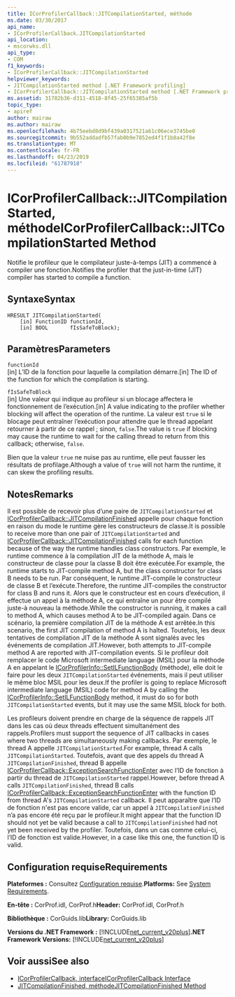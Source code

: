 ```yaml
---
title: ICorProfilerCallback::JITCompilationStarted, méthode
ms.date: 03/30/2017
api_name:
- ICorProfilerCallback.JITCompilationStarted
api_location:
- mscorwks.dll
api_type:
- COM
f1_keywords:
- ICorProfilerCallback::JITCompilationStarted
helpviewer_keywords:
- JITCompilationStarted method [.NET Framework profiling]
- ICorProfilerCallback::JITCompilationStarted method [.NET Framework profiling]
ms.assetid: 31782b36-d311-4518-8f45-25f65385af5b
topic_type:
- apiref
author: mairaw
ms.author: mairaw
ms.openlocfilehash: 4b75eebd8d9bf439a0317521a61c06ece3745be0
ms.sourcegitcommit: 9b552addadfb57fab0b9e7852ed4f1f1b8a42f8e
ms.translationtype: MT
ms.contentlocale: fr-FR
ms.lasthandoff: 04/23/2019
ms.locfileid: "61787918"
---
```

# <a name="icorprofilercallbackjitcompilationstarted-method"></a><span data-ttu-id="6449b-102">ICorProfilerCallback::JITCompilationStarted, méthode</span><span class="sxs-lookup"><span data-stu-id="6449b-102">ICorProfilerCallback::JITCompilationStarted Method</span></span>
<span data-ttu-id="6449b-103">Notifie le profileur que le compilateur juste-à-temps (JIT) a commencé à compiler une fonction.</span><span class="sxs-lookup"><span data-stu-id="6449b-103">Notifies the profiler that the just-in-time (JIT) compiler has started to compile a function.</span></span>  
  
## <a name="syntax"></a><span data-ttu-id="6449b-104">Syntaxe</span><span class="sxs-lookup"><span data-stu-id="6449b-104">Syntax</span></span>  
  
```  
HRESULT JITCompilationStarted(  
    [in] FunctionID functionId,  
    [in] BOOL       fIsSafeToBlock);  
```  
  
## <a name="parameters"></a><span data-ttu-id="6449b-105">Paramètres</span><span class="sxs-lookup"><span data-stu-id="6449b-105">Parameters</span></span>  
 `functionId`  
 <span data-ttu-id="6449b-106">[in] L’ID de la fonction pour laquelle la compilation démarre.</span><span class="sxs-lookup"><span data-stu-id="6449b-106">[in] The ID of the function for which the compilation is starting.</span></span>  
  
 `fIsSafeToBlock`  
 <span data-ttu-id="6449b-107">[in] Une valeur qui indique au profileur si un blocage affectera le fonctionnement de l’exécution.</span><span class="sxs-lookup"><span data-stu-id="6449b-107">[in] A value indicating to the profiler whether blocking will affect the operation of the runtime.</span></span> <span data-ttu-id="6449b-108">La valeur est `true` si le blocage peut entraîner l’exécution pour attendre que le thread appelant retourner à partir de ce rappel ; sinon, `false`.</span><span class="sxs-lookup"><span data-stu-id="6449b-108">The value is `true` if blocking may cause the runtime to wait for the calling thread to return from this callback; otherwise, `false`.</span></span>  
  
 <span data-ttu-id="6449b-109">Bien que la valeur `true` ne nuise pas au runtime, elle peut fausser les résultats de profilage.</span><span class="sxs-lookup"><span data-stu-id="6449b-109">Although a value of `true` will not harm the runtime, it can skew the profiling results.</span></span>  
  
## <a name="remarks"></a><span data-ttu-id="6449b-110">Notes</span><span class="sxs-lookup"><span data-stu-id="6449b-110">Remarks</span></span>  
 <span data-ttu-id="6449b-111">Il est possible de recevoir plus d’une paire de `JITCompilationStarted` et [ICorProfilerCallback::JITCompilationFinished](../../../../docs/framework/unmanaged-api/profiling/icorprofilercallback-jitcompilationfinished-method.md) appelle pour chaque fonction en raison du mode le runtime gère les constructeurs de classe.</span><span class="sxs-lookup"><span data-stu-id="6449b-111">It is possible to receive more than one pair of `JITCompilationStarted` and [ICorProfilerCallback::JITCompilationFinished](../../../../docs/framework/unmanaged-api/profiling/icorprofilercallback-jitcompilationfinished-method.md) calls for each function because of the way the runtime handles class constructors.</span></span> <span data-ttu-id="6449b-112">Par exemple, le runtime commence à la compilation JIT de la méthode A, mais le constructeur de classe pour la classe B doit être exécutée.</span><span class="sxs-lookup"><span data-stu-id="6449b-112">For example, the runtime starts to JIT-compile method A, but the class constructor for class B needs to be run.</span></span> <span data-ttu-id="6449b-113">Par conséquent, le runtime JIT-compile le constructeur de classe B et l’exécute.</span><span class="sxs-lookup"><span data-stu-id="6449b-113">Therefore, the runtime JIT-compiles the constructor for class B and runs it.</span></span> <span data-ttu-id="6449b-114">Alors que le constructeur est en cours d’exécution, il effectue un appel à la méthode A, ce qui entraîne un pour être compilé juste-à nouveau la méthode.</span><span class="sxs-lookup"><span data-stu-id="6449b-114">While the constructor is running, it makes a call to method A, which causes method A to be JIT-compiled again.</span></span> <span data-ttu-id="6449b-115">Dans ce scénario, la première compilation JIT de la méthode A est arrêtée.</span><span class="sxs-lookup"><span data-stu-id="6449b-115">In this scenario, the first JIT compilation of method A is halted.</span></span> <span data-ttu-id="6449b-116">Toutefois, les deux tentatives de compilation JIT de la méthode A sont signalés avec les événements de compilation JIT.</span><span class="sxs-lookup"><span data-stu-id="6449b-116">However, both attempts to JIT-compile method A are reported with JIT-compilation events.</span></span> <span data-ttu-id="6449b-117">Si le profileur doit remplacer le code Microsoft intermediate language (MSIL) pour la méthode A en appelant le [ICorProfilerInfo::SetILFunctionBody](../../../../docs/framework/unmanaged-api/profiling/icorprofilerinfo-setilfunctionbody-method.md) (méthode), elle doit le faire pour les deux `JITCompilationStarted` événements, mais il peut utiliser le même bloc MSIL pour les deux.</span><span class="sxs-lookup"><span data-stu-id="6449b-117">If the profiler is going to replace Microsoft intermediate language (MSIL) code for method A by calling the [ICorProfilerInfo::SetILFunctionBody](../../../../docs/framework/unmanaged-api/profiling/icorprofilerinfo-setilfunctionbody-method.md) method, it must do so for both `JITCompilationStarted` events, but it may use the same MSIL block for both.</span></span>  
  
 <span data-ttu-id="6449b-118">Les profileurs doivent prendre en charge de la séquence de rappels JIT dans les cas où deux threads effectuent simultanément des rappels.</span><span class="sxs-lookup"><span data-stu-id="6449b-118">Profilers must support the sequence of JIT callbacks in cases where two threads are simultaneously making callbacks.</span></span> <span data-ttu-id="6449b-119">Par exemple, le thread A appelle `JITCompilationStarted`.</span><span class="sxs-lookup"><span data-stu-id="6449b-119">For example, thread A calls `JITCompilationStarted`.</span></span> <span data-ttu-id="6449b-120">Toutefois, avant que des appels du thread A `JITCompilationFinished`, thread B appelle [ICorProfilerCallback::ExceptionSearchFunctionEnter](../../../../docs/framework/unmanaged-api/profiling/icorprofilercallback-exceptionsearchfunctionenter-method.md) avec l’ID de fonction à partir du thread de `JITCompilationStarted` rappel.</span><span class="sxs-lookup"><span data-stu-id="6449b-120">However, before thread A calls `JITCompilationFinished`, thread B calls [ICorProfilerCallback::ExceptionSearchFunctionEnter](../../../../docs/framework/unmanaged-api/profiling/icorprofilercallback-exceptionsearchfunctionenter-method.md) with the function ID from thread A's `JITCompilationStarted` callback.</span></span> <span data-ttu-id="6449b-121">Il peut apparaître que l’ID de fonction n'est pas encore valide, car un appel à `JITCompilationFinished` n’a pas encore été reçu par le profileur.</span><span class="sxs-lookup"><span data-stu-id="6449b-121">It might appear that the function ID should not yet be valid because a call to `JITCompilationFinished` had not yet been received by the profiler.</span></span> <span data-ttu-id="6449b-122">Toutefois, dans un cas comme celui-ci, l’ID de fonction est valide.</span><span class="sxs-lookup"><span data-stu-id="6449b-122">However, in a case like this one, the function ID is valid.</span></span>  
  
## <a name="requirements"></a><span data-ttu-id="6449b-123">Configuration requise</span><span class="sxs-lookup"><span data-stu-id="6449b-123">Requirements</span></span>  
 <span data-ttu-id="6449b-124">**Plateformes :** Consultez [Configuration requise](../../../../docs/framework/get-started/system-requirements.md).</span><span class="sxs-lookup"><span data-stu-id="6449b-124">**Platforms:** See [System Requirements](../../../../docs/framework/get-started/system-requirements.md).</span></span>  
  
 <span data-ttu-id="6449b-125">**En-tête :** CorProf.idl, CorProf.h</span><span class="sxs-lookup"><span data-stu-id="6449b-125">**Header:** CorProf.idl, CorProf.h</span></span>  
  
 <span data-ttu-id="6449b-126">**Bibliothèque :** CorGuids.lib</span><span class="sxs-lookup"><span data-stu-id="6449b-126">**Library:** CorGuids.lib</span></span>  
  
 <span data-ttu-id="6449b-127">**Versions du .NET Framework :** [!INCLUDE[net_current_v20plus](../../../../includes/net-current-v20plus-md.md)]</span><span class="sxs-lookup"><span data-stu-id="6449b-127">**.NET Framework Versions:** [!INCLUDE[net_current_v20plus](../../../../includes/net-current-v20plus-md.md)]</span></span>  
  
## <a name="see-also"></a><span data-ttu-id="6449b-128">Voir aussi</span><span class="sxs-lookup"><span data-stu-id="6449b-128">See also</span></span>

- [<span data-ttu-id="6449b-129">ICorProfilerCallback, interface</span><span class="sxs-lookup"><span data-stu-id="6449b-129">ICorProfilerCallback Interface</span></span>](../../../../docs/framework/unmanaged-api/profiling/icorprofilercallback-interface.md)
- [<span data-ttu-id="6449b-130">JITCompilationFinished, méthode</span><span class="sxs-lookup"><span data-stu-id="6449b-130">JITCompilationFinished Method</span></span>](../../../../docs/framework/unmanaged-api/profiling/icorprofilercallback-jitcompilationfinished-method.md)
